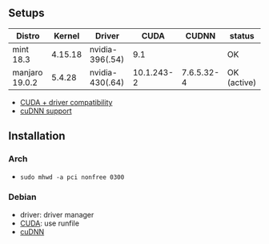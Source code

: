 ## Setups

|     Distro     |      Kernel      |       Driver       |     CUDA   |    CUDNN   |   status    |
| -------------- | ---------------- | ------------------ | -----------| ---------- | ----------- |
| mint    18.3   | 4.15.18          | nvidia-396(.54)    | 9.1        |            | OK          |
| manjaro 19.0.2 | 5.4.28           | nvidia-430(.64)    | 10.1.243-2 | 7.6.5.32-4 | OK (active) |

- [CUDA + driver compatibility](https://docs.nvidia.com/deploy/cuda-compatibility/index.html#binary-compatibility__table-toolkit-driver)
- [cuDNN support](https://docs.nvidia.com/deeplearning/sdk/cudnn-support-matrix/index.html)

## Installation

### Arch
- `sudo mhwd -a pci nonfree 0300`

### Debian
- driver: driver manager
- [CUDA](https://developer.nvidia.com/cuda-downloads): use runfile
- [cuDNN](http://docs.nvidia.com/deeplearning/sdk/cudnn-install/index.html#installlinux-tar)
